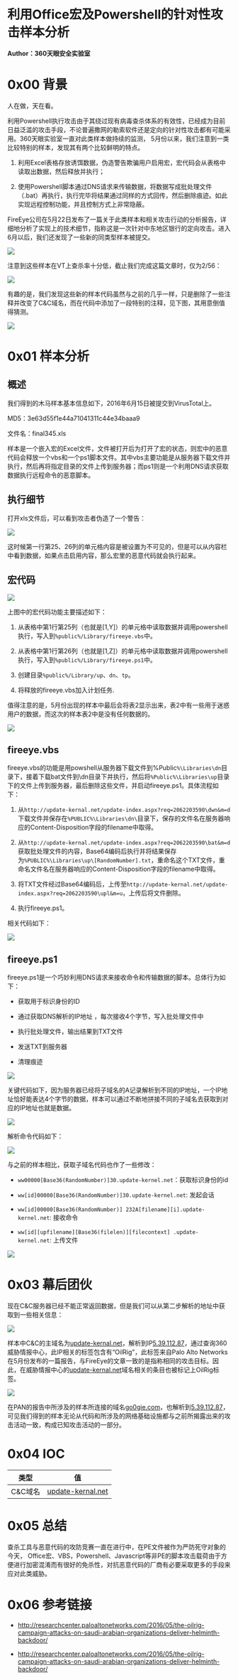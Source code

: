 # 利用Office宏及Powershell的针对性攻击样本分析

**Author：360天眼安全实验室**

0x00 背景
=====

人在做，天在看。

利用Powershell执行攻击由于其绕过现有病毒查杀体系的有效性，已经成为目前日益泛滥的攻击手段，不论普遍撒网的勒索软件还是定向的针对性攻击都有可能采用。360天眼实验室一直对此类样本做持续的监测， 5月份以来，我们注意到一类比较特别的样本，发现其有两个比较鲜明的特点。

1.  利用Excel表格存放诱饵数据，伪造警告欺骗用户启用宏，宏代码会从表格中读取出数据，然后释放并执行；
    
2.  使用Powershell脚本通过DNS请求来传输数据，将数据写成批处理文件（.bat）再执行，执行完毕将结果通过同样的方式回传，然后删除痕迹。如此实现远程控制功能，并且控制方式上非常隐蔽。
    

FireEye公司在5月22日发布了一篇关于此类样本和相关攻击行动的分析报告，详细地分析了实现上的技术细节，指称这是一次针对中东地区银行的定向攻击。进入6月以后，我们还发现了一些新的同类型样本被提交。

![](http://drops.javaweb.org/uploads/images/e0e2b28abc7ca327236f462324ef315e652220c4.jpg)

注意到这些样本在VT上查杀率十分低，截止我们完成这篇文章时，仅为2/56：

![](http://drops.javaweb.org/uploads/images/c95a8ad9c9c4e985fd082ad7333b357147dd0ac3.jpg)

有趣的是，我们发现这些新的样本代码虽然与之前的几乎一样，只是删除了一些注释并改变了C&C域名，而在代码中添加了一段特别的注释，见下图，其用意倒值得猜测。

![](http://drops.javaweb.org/uploads/images/a0156edb5d318d5bc5e2f731f49e4cdc7a733a53.jpg)

0x01 样本分析
=====

概述
--

我们得到的木马样本基本信息如下，2016年6月15日被提交到VirusTotal上。

MD5：3e63d55f1e44a71041311c44e34baaa9

文件名：final345.xls

样本是一个嵌入宏的Excel文件，文件被打开后为打开了宏的状态，则宏中的恶意代码会释放一个vbs和一个ps1脚本文件。其中vbs主要功能是从服务器下载文件并执行，然后再将指定目录的文件上传到服务器；而ps1则是一个利用DNS请求获取数据执行远程命令的恶意脚本。

执行细节
----

打开xls文件后，可以看到攻击者伪造了一个警告：

![](http://drops.javaweb.org/uploads/images/79cc59a4dc6b4581c61d409570c041936cef77cb.jpg)

这时候第一行第25、26列的单元格内容是被设置为不可见的，但是可以从内容栏中看到数据，如果点击启用内容，那么宏里的恶意代码就会执行起来。

宏代码
---

![](http://drops.javaweb.org/uploads/images/967f4538af2a9bc54767912a16358b4e1c8ef34a.jpg)

上图中的宏代码功能主要描述如下：

1.  从表格中第1行第25列（也就是[1,Y]）的单元格中读取数据并调用powershell执行，写入到`%public%/Library/fireeye.vbs`中。
    
2.  从表格中第1行第26列（也就是[1,Z]）的单元格中读取数据并调用powershell执行，写入到`%public%/Library/fireeye.ps1`中。
    
3.  创建目录`%public%/Library/up`、`dn`、`tp`。
    
4.  将释放的fireeye.vbs加入计划任务.
    

值得注意的是，5月份出现的样本中最后会将表2显示出来，表2中有一些用于迷惑用户的数据，而这次的样本表2中是没有任何数据的。

![](http://drops.javaweb.org/uploads/images/15a6d5faeb004e0e53f3a261f022e8769df78596.jpg)

fireeye.vbs
-----------

fireeye.vbs的功能是用powshell从服务器下载文件到%Public`%\Libraries\dn`目录下，接着下载bat文件到\dn目录下并执行，然后将`%Public%\Libraries\up`目录下的文件上传到服务器，最后删除这些文件，并启动fireeye.ps1。具体流程如下：

1.  从`http://update-kernal.net/update-index.aspx?req=2062203590\dwn&m=d`下载文件并保存在`%PUBLIC%\Libraries\dn\`目录下，保存的文件名在服务器响应的Content-Disposition字段的filename中取得。
    
2.  从`http://update-kernal.net/update-index.aspx?req=2062203590\bat&m=d`获取批处理文件的内容，Base64编码后执行并将结果保存为`%PUBLIC%\Libraries\up\[RandomNumber].txt`，重命名这个TXT文件，重命名文件名在服务器响应的Content-Disposition字段的filename中取得。
    
3.  将TXT文件经过Base64编码后，上传至`http://update-kernal.net/update-index.aspx?req=2062203590\upl&m=u`，上传后将文件删除。
    
4.  执行fireeye.ps1。
    

相关代码如下：

![](http://drops.javaweb.org/uploads/images/2793a104c3502bbfecee01ce84fdbc59efa8eb0f.jpg)

fireeye.ps1
-----------

fireeye.ps1是一个巧妙利用DNS请求来接收命令和传输数据的脚本。总体行为如下：

*   获取用于标识身份的ID
    
*   通过获取DNS解析的IP地址 ，每次接收4个字节，写入批处理文件中
    
*   执行批处理文件，输出结果到TXT文件
    
*   发送TXT到服务器
    
*   清理痕迹
    

![](http://drops.javaweb.org/uploads/images/5c2a1718ca5ba1cb62680c62b41a3e98fd63d0eb.jpg)

关键代码如下，因为服务器已经将子域名的A记录解析到不同的IP地址，一个IP地址恰好能表达4个字节的数据，样本可以通过不断地拼接不同的子域名去获取到对应的IP地址也就是数据。

![](http://drops.javaweb.org/uploads/images/787f2e93d8e4962e68ab1ab1667785001e115011.jpg)

解析命令代码如下：

![](http://drops.javaweb.org/uploads/images/216956f9a2f8de199ce667e174141a647a359c0d.jpg)

与之前的样本相比，获取子域名代码也作了一些修改：

*   `ww00000[Base36(RandomNumber)]30.update-kernel.net`：获取标识身份的id
    
*   `ww[id]00000[Base36(RandomNumber)]30.update-kernel.net`: 发起会话
    
*   `ww[id]00000[Base36(RandomNumber)] 232A[filename][i].update-kernel.net`: 接收命令
    
*   `ww[id][upfilename][Base36(filelen)][filecontext] .update-kernel.net`: 上传文件
    

![](http://drops.javaweb.org/uploads/images/b75ebf1bf648ab0bd65e8efea365f871e0beba95.jpg)

0x03 幕后团伙
=====

现在C&C服务器已经不能正常返回数据，但是我们可以从第二步解析的地址中获取到一些相关信息：

![](http://drops.javaweb.org/uploads/images/928946896ab6ed0d821bf2b35d5a158d1b0cd682.jpg)

样本中C&C的主域名为[update-kernal.net](https://www.virusbook.cn/domain/update-kernal.net)，解析到IP[5.39.112.87](https://www.virusbook.cn/ip/5.39.112.87)，通过查询360威胁情报中心，此IP相关的标签包含有“OilRig”，此标签来自Palo Alto Networks在5月份发布的一篇报告，与FireEye的文章一致的是指称相同的攻击目标。因此，在威胁情报中心的[update-kernal.net](https://www.virusbook.cn/domain/update-kernal.net)域名相关的条目也被标记上OilRig标签。

![](http://drops.javaweb.org/uploads/images/bd3eb85e0508bdfd2847a2cd74963ad9310d52a1.jpg)

在PAN的报告中所涉及的样本所连接的域名[go0gie.com](https://www.virusbook.cn/domain/go0gie.com)，也解析到[5.39.112.87](https://www.virusbook.cn/ip/5.39.112.87)，可见我们得到的样本无论从代码和所涉及的网络基础设施都与之前所揭露出来的攻击活动一致，构成已知攻击活动的一部分。

0x04 IOC
=====

| 类型 | 值 |
| --- | --- |
| C&C域名 | [update-kernal.net](https://www.virusbook.cn/domain/update-kernal.net) |

0x05 总结
=====

查杀工具与恶意代码的攻防竞赛一直在进行中，在PE文件被作为严防死守对象的今天， Office宏、VBS，Powershell、Javascript等非PE的脚本攻击载荷由于方便进行加密混淆而有很好的免杀性，对抗恶意代码的厂商有必要采取更多的手段来应对此类威胁。

0x06 参考链接
=====

*   http://researchcenter.paloaltonetworks.com/2016/05/the-oilrig-campaign-attacks-on-saudi-arabian-organizations-deliver-helminth-backdoor/
    
*   http://researchcenter.paloaltonetworks.com/2016/05/the-oilrig-campaign-attacks-on-saudi-arabian-organizations-deliver-helminth-backdoor/